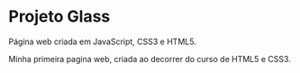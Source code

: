 # Projeto Glass
 Página web criada em JavaScript, CSS3 e HTML5.
 
 Minha primeira pagina web, criada ao decorrer do curso de HTML5 e CSS3. 
